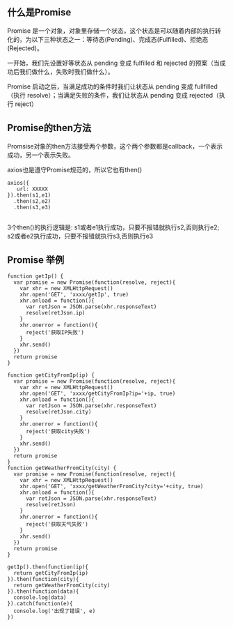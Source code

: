 
## 什么是Promise

Promise 是一个对象，对象里存储一个状态，这个状态是可以随着内部的执行转化的，为以下三种状态之一：等待态(Pending)、完成态(Fulfilled)、拒绝态(Rejected)。

一开始，我们先设置好等状态从 pending 变成 fulfilled 和 rejected 的预案（当成功后我们做什么，失败时我们做什么）。

Promise 启动之后，当满足成功的条件时我们让状态从 pending 变成 fullfilled （执行 resolve）；当满足失败的条件，我们让状态从 pending 变成 rejected（执行 reject）

## Promise的then方法
Promsise对象的then方法接受两个参数，这个两个参数都是callback，一个表示成功，另一个表示失败。

axios也是遵守Promise规范的，所以它也有then()

```
axios({
   url: XXXXX
}).then(s1,e1)
  .then(s2,e2)
  .then(s3,e3)
  
```
3个then()的执行逻辑是: s1或者e1执行成功，只要不报错就执行s2,否则执行e2; s2或者e2执行成功，只要不报错就执行s3,否则执行e3

## Promise 举例

```
function getIp() {
  var promise = new Promise(function(resolve, reject){
    var xhr = new XMLHttpRequest()
    xhr.open('GET', 'xxxx/getIp', true)
    xhr.onload = function(){
      var retJson = JSON.parse(xhr.responseText) 
      resolve(retJson.ip)
    }
    xhr.onerror = function(){
      reject('获取IP失败')
    }
    xhr.send()
  })
  return promise
}

function getCityFromIp(ip) {
  var promise = new Promise(function(resolve, reject){
    var xhr = new XMLHttpRequest()
    xhr.open('GET', 'xxxx/getCityFromIp?ip='+ip, true)
    xhr.onload = function(){
      var retJson = JSON.parse(xhr.responseText)
      resolve(retJson.city)
    }
    xhr.onerror = function(){
      reject('获取city失败')
    }
    xhr.send()
  })
  return promise
}
function getWeatherFromCity(city) {
  var promise = new Promise(function(resolve, reject){
    var xhr = new XMLHttpRequest()
    xhr.open('GET', 'xxxx/getWeatherFromCity?city='+city, true)
    xhr.onload = function(){
      var retJson = JSON.parse(xhr.responseText)
      resolve(retJson)
    }
    xhr.onerror = function(){
      reject('获取天气失败')
    }
    xhr.send()
  })
  return promise
}

getIp().then(function(ip){
  return getCityFromIp(ip)
}).then(function(city){
  return getWeatherFromCity(city)
}).then(function(data){
  console.log(data)
}).catch(function(e){
  console.log('出现了错误', e)
})

```

